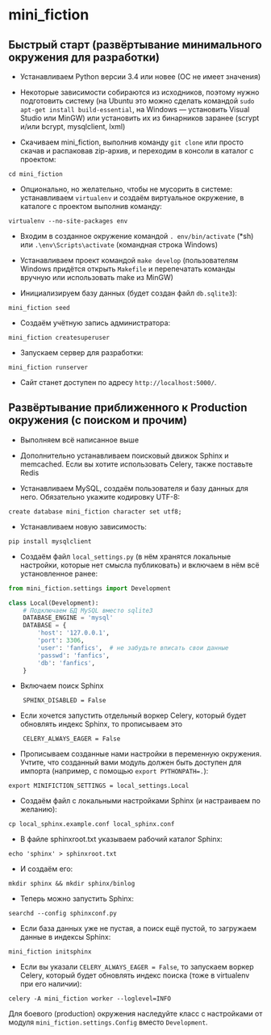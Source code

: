 # mini_fiction


## Быстрый старт (развёртывание минимального окружения для разработки)

* Устанавливаем Python версии 3.4 или новее (ОС не имеет значения)

* Некоторые зависимости собираются из исходников, поэтому нужно подготовить систему (на Ubuntu это можно сделать командой `sudo apt-get install build-essential`, на Windows — установить Visual Studio или MinGW) или установить их из бинарников заранее (scrypt и/или bcrypt, mysqlclient, lxml)

* Скачиваем mini_fiction, выполнив команду `git clone` или просто скачав и распаковав zip-архив, и переходим в консоли в каталог с проектом:

```
cd mini_fiction
```

* Опционально, но желательно, чтобы не мусорить в системе: устанавливаем `virtualenv` и создаём виртуальное окружение, в каталоге с проектом выполнив команду:

```
virtualenv --no-site-packages env
```

* Входим в созданное окружение командой `. env/bin/activate` (*sh) или `.\env\Scripts\activate` (командная строка Windows)

* Устанавливаем проект командой `make develop` (пользователям Windows придётся открыть `Makefile` и перепечатать команды вручную или использовать make из MinGW)

* Инициализируем базу данных (будет создан файл `db.sqlite3`):

```
mini_fiction seed
```

* Создаём учётную запись администратора:

```
mini_fiction createsuperuser
```

* Запускаем сервер для разработки:

```
mini_fiction runserver
```

* Сайт станет доступен по адресу `http://localhost:5000/`.


## Развёртывание приближенного к Production окружения (с поиском и прочим)

* Выполняем всё написанное выше

* Дополнительно устанавливаем поисковый движок Sphinx и memcached. Если вы хотите использовать Celery, также поставьте Redis

* Устанавливаем MySQL, создаём пользователя и базу данных для него. Обязательно укажите кодировку UTF-8:

```
create database mini_fiction character set utf8;
```

* Устанавливаем новую зависимость:

```
pip install mysqlclient
```

* Создаём файл `local_settings.py` (в нём хранятся локальные настройки, которые нет смысла публиковать) и включаем в нём всё установленное ранее:

```python
from mini_fiction.settings import Development

class Local(Development):
    # Подключаем БД MySQL вместо sqlite3
    DATABASE_ENGINE = 'mysql'
    DATABASE = {
        'host': '127.0.0.1',
        'port': 3306,
        'user': 'fanfics',  # не забудьте вписать свои данные
        'passwd': 'fanfics',
        'db': 'fanfics',
    }

```
* Включаем поиск Sphinx

```
    SPHINX_DISABLED = False

```
* Если хочется запустить отдельный воркер Celery, который будет обновлять индекс Sphinx, то прописываем это

```
    CELERY_ALWAYS_EAGER = False
```

* Прописываем созданные нами настройки в переменную окружения. Учтите, что созданный вами модуль должен быть доступен для импорта (например, с помощью `export PYTHONPATH=.`):

```
export MINIFICTION_SETTINGS = local_settings.Local
```

* Создаём файл с локальными настройками Sphinx (и настраиваем по желанию):

```
cp local_sphinx.example.conf local_sphinx.conf
```

* В файле sphinxroot.txt указываем рабочий каталог Sphinx:

```
echo 'sphinx' > sphinxroot.txt
```

* И создаём его:

```
mkdir sphinx && mkdir sphinx/binlog
```

* Теперь можно запустить Sphinx:

```
searchd --config sphinxconf.py
```

* Если база данных уже не пустая, а поиск ещё пустой, то загружаем данные в индексы Sphinx:

```
mini_fiction initsphinx
```

* Если вы указали `CELERY_ALWAYS_EAGER = False`, то запускаем воркер Celery, который будет обновлять индекс поиска (тоже в virtualenv при его наличии):

```
celery -A mini_fiction worker --loglevel=INFO
```

Для боевого (production) окружения наследуйте класс с настройками от модуля `mini_fiction.settings.Config` вместо `Development`.
